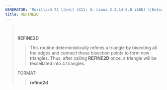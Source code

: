 ```yaml
---
GENERATOR: 'Mozilla/4.72 \[en\] (X11; U; Linux 2.2.14-5.0 i686) \[Netscape\]'
title: REFINE2D
---
```


>  
>
> **REFINE2D**
>
> > This routine deterministically refines a triangle by bisecting all
> > the edges and connect these bisection points to form new triangles.
> > Thus, after calling **REFINE2D** once, a triangle will be
> > tessellated into 4 triangles.
>
> FORMAT:
>
> > **refine2d**
